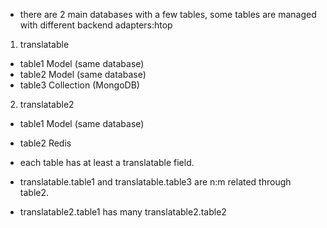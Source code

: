 - there are 2 main databases with a few tables, some tables are managed with different backend adapters:htop

1. translatable
  - table1    Model (same database)
  - table2    Model (same database)
  - table3    Collection (MongoDB)
2. translatable2
  - table1    Model (same database)
  - table2    Redis

- each table has at least a translatable field.
- translatable.table1 and translatable.table3 are n:m related through table2.
- translatable2.table1 has many translatable2.table2

